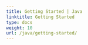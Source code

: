 ```yaml
---
title: Getting Started | Java
linktitle: Getting Started
type: docs
weight: 10
url: /java/getting-started/
---
```

